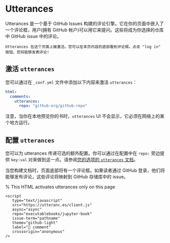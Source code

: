 # Utterances

Utterances 是一个基于 GitHub Issues 构建的评论引擎。它在你的页面中嵌入了一个评论框，用户(拥有 GitHub 帐户)可以用它来提问。这些将成为你选择的仓库中 GitHub issue 中的评论。

```{note}
Utterances 在这个页面上被激活。您可以在本页内容的底部看到评论框。点击 "log in" 按钮，您将能够发表评论!
```

## 激活 `utterances`

您可以通过在 `_conf.yml` 文件中添加以下内容来激活 `utterances`：

```yaml
html:
  comments:
    utterances:
      repo: "github-org/github-repo"
```

注意，当你在本地预览你的书时，`utterances` UI 不会显示，它必须在网络上的某个地方运行。

## 配置 `utterances`

您可以为 utterances 传递可选的额外配置。你可以通过在配置中在 `repo:` 旁边提供 `key:val` 对来做到这一点。请参阅[您的选项的 `utterances` 文档](https://utteranc.es/#configuration)。

当您构建文档时，页面底部将有一个评论框。如果读者通过 GitHub 登录，他们将能够发布评论，这些评论将映射到 GitHub 存储库中的 issue。

% This HTML activates utterances only on this page
```{raw} html
<script
   type="text/javascript"
   src="https://utteranc.es/client.js"
   async="async"
   repo="executablebooks/jupyter-book"
   issue-term="pathname"
   theme="github-light"
   label="💬 comment"
   crossorigin="anonymous"
/>
```
